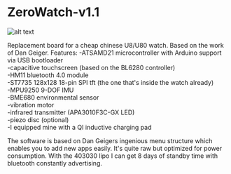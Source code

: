 # ZeroWatch-v1.1
![alt text](https://github.com/BigCorvus/ZeroWatch-v1.1/blob/master/Pics/20180513_183945.jpg)

Replacement board for a cheap chinese U8/U80 watch.
Based on the work of Dan Geiger.
Features:
-ATSAMD21 microcontroller with Arduino support via USB bootloader<br />
-capacitive touchscreen (based on the BL6280 controller)<br />
-HM11 bluetooth 4.0 module<br />
-ST7735 128x128 18-pin SPI tft (the one that's inside the watch already)<br />
-MPU9250 9-DOF IMU<br />
-BME680 environmental sensor<br />
-vibration motor<br />
-infrared transmitter (APA3010F3C-GX LED)<br />
-piezo disc (optional)<br />
-I equipped mine with a QI inductive charging pad<br />

The software is based on Dan Geigers ingenious menu structure which enables you to add new apps easily.
It's quite raw but optimized for power consumption. With the 403030 lipo I can get 8 days of standby time with bluetooth constantly advertising.


